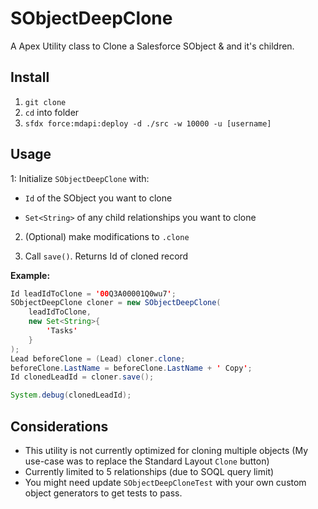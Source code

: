 # SObjectDeepClone

A Apex Utility class to Clone a Salesforce SObject &amp; and it's children.

## Install

1. `git clone`
2. `cd` into folder
3. `sfdx force:mdapi:deploy -d ./src -w 10000 -u [username]`

## Usage

1: Initialize `SObjectDeepClone` with:

- `Id` of the SObject you want to clone

- `Set<String>` of any child relationships you want to clone

2. (Optional) make modifications to `.clone`

3. Call `save()`. Returns Id of cloned record

**Example:**

```java
Id leadIdToClone = '00Q3A00001Q0wu7';
SObjectDeepClone cloner = new SObjectDeepClone(
    leadIdToClone,
    new Set<String>{
        'Tasks'
    }
);
Lead beforeClone = (Lead) cloner.clone;
beforeClone.LastName = beforeClone.LastName + ' Copy';
Id clonedLeadId = cloner.save();

System.debug(clonedLeadId);
```

## Considerations

- This utility is not currently optimized for cloning multiple objects (My use-case was to replace the Standard Layout `Clone` button)
- Currently limited to 5 relationships (due to SOQL query limit)
- You might need update `SObjectDeepCloneTest` with your own custom object generators to get tests to pass.
